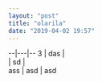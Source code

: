```yaml
---
layout: "post"
title: "olarila"
date: "2019-04-02 19:57"
---    
```

--|---|--
3  |  das |  
  | sd  |  
ass  |  asd |  asd
